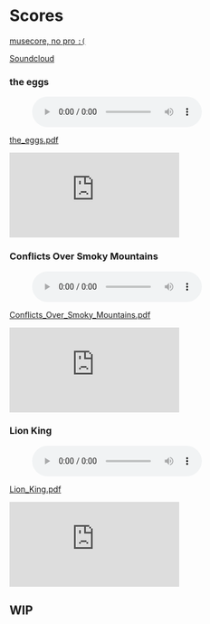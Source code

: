 # Scores

[musecore, no pro `:(`](https://musescore.com/user/28262500)

[Soundcloud](https://soundcloud.com/sherry-wong-59815924)

### the eggs

<figure><audio controls src="https://potatowagon.github.io/scores/done/the_eggs.wav">Your browser does not support the<code>audio</code> element.</audio></figure>

[the_eggs.pdf](https://potatowagon.github.io/scores/done/the_eggs.pdf)

<object data="https://potatowagon.github.io/scores/done/the_eggs.pdf" type="application/pdf" width="1000px" height="500px"><embed src="https://potatowagon.github.io/scores/done/the_eggs.pdf"></embed></object>

### Conflicts Over Smoky Mountains

<figure><audio controls src="https://potatowagon.github.io/scores/done/Conflicts_Over_Smoky_Mountains.wav">Your browser does not support the<code>audio</code> element.</audio></figure>

[Conflicts_Over_Smoky_Mountains.pdf](https://potatowagon.github.io/scores/done/Conflicts_Over_Smoky_Mountains.pdf)

<object data="https://potatowagon.github.io/scores/done/Conflicts_Over_Smoky_Mountains.pdf" type="application/pdf" width="1000px" height="500px"><embed src="https://potatowagon.github.io/scores/done/Conflicts_Over_Smoky_Mountains.pdf"></embed></object>

### Lion King

<figure><audio controls src="https://potatowagon.github.io/scores/done/Lion_King.wav">Your browser does not support the<code>audio</code> element.</audio></figure>

[Lion_King.pdf](https://potatowagon.github.io/scores/done/Lion_King.pdf)

<object data="https://potatowagon.github.io/scores/done/Lion_King.pdf" type="application/pdf" width="1000px" height="500px"><embed src="https://potatowagon.github.io/scores/done/Lion_King.pdf"></embed></object>

## WIP

